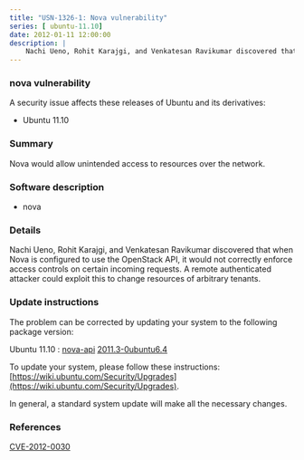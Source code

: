 ```yaml
---
title: "USN-1326-1: Nova vulnerability"
series: [ ubuntu-11.10]
date: 2012-01-11 12:00:00
description: |
    Nachi Ueno, Rohit Karajgi, and Venkatesan Ravikumar discovered that when Nova is configured to use the OpenStack API, it would not correctly enforce access controls on certain incoming requests. A remote authenticated attacker could exploit this to change resources of arbitrary tenants. 
--- 
```

 
 


### nova vulnerability

A security issue affects these releases of Ubuntu and its derivatives:

* Ubuntu 11.10

### Summary

Nova would allow unintended access to resources over the network. 

### Software description

* nova 

### Details

Nachi Ueno, Rohit Karajgi, and Venkatesan Ravikumar discovered that when Nova is configured to use the OpenStack API, it would not correctly enforce access controls on certain incoming requests. A remote authenticated attacker could exploit this to change resources of arbitrary tenants. 

### Update instructions

The problem can be corrected by updating your system to the following package version:

Ubuntu 11.10
 : [nova-api](https://launchpad.net/ubuntu/+source/nova) <span> [2011.3-0ubuntu6.4](https://launchpad.net/ubuntu/+source/nova/2011.3-0ubuntu6.4) </span> 

To update your system, please follow these instructions: [https://wiki.ubuntu.com/Security/Upgrades](https://wiki.ubuntu.com/Security/Upgrades).

In general, a standard system update will make all the necessary changes. 

### References

 
 [CVE-2012-0030](http://people.ubuntu.com/~ubuntu-security/cve/CVE-2012-0030)
 

